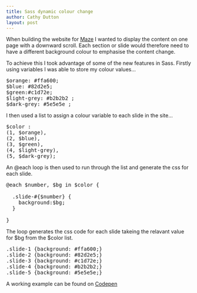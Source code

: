 ```yaml
---
title: Sass dynamic colour change
author: Cathy Dutton
layout: post
---
```

When building the website for <a href="http://get-maze.co.uk/" target="_blank">Maze</a> I wanted to display the content on one page with a downward scroll. Each section or slide would therefore need to have a different background colour to emphasise the content change.

To achieve this I took advantage of some of the new features in Sass. Firstly using variables I was able to store my colour values&#8230;

<pre class="wp-code-highlight prettyprint">
$orange: #ffa600;
$blue: #82d2e5;
$green:#c1d72e;
$light-grey: #b2b2b2 ;
$dark-grey: #5e5e5e ;
</pre>

I then used a list to assign a colour variable to each slide in the site&#8230;

<pre class="wp-code-highlight prettyprint">
$color :
(1, $orange),
(2, $blue),
(3, $green),
(4, $light-grey),
(5, $dark-grey);
</pre>

An @each loop is then used to run through the list and generate the css for each slide.

<pre class="wp-code-highlight prettyprint">
@each $number, $bg in $color {

  .slide-#{$number} {
    background:$bg;
  }
    
}
</pre>

The loop generates the css code for each slide takeing the relavant value for $bg from the $color list.

<pre class="wp-code-highlight prettyprint">.slide-1 {background: #ffa600;}
.slide-2 {background: #82d2e5;}
.slide-3 {background: #c1d72e;}
.slide-4 {background: #b2b2b2;}
.slide-5 {background: #5e5e5e;}
</pre>

A working example can be found on <a href="http://codepen.io/cathydutton/pen/ndfHh" target="_blank">Codepen </a>
